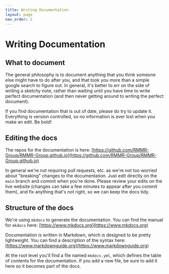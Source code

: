 ```yaml
---
title: Writing Documentation
layout: page
nav_order: 2
---
```


# Writing Documentation

## What to document

The general philosophy is to document anything that you think someone else might have to do after you, and that took you more than a simple google search to figure out. In general, it's better to err on the side of writing a sketchy note, rather than waiting until you have time to write perfect documentation (and then never getting around to writing the perfect document).

If you find documentation that is out of date, please do try to update it. Everything is version controlled, so no information is ever lost when you make an edit. Be bold!

## Editing the docs

The repos for the documentation is here: [https://github.com/RMMR-Group/RMMR-Group.github.io](https://github.com/RMMR-Group/RMMR-Group.github.io)

In general we're not requiring pull requests, etc. as we're not too worried about "breaking" changes to the documentation. Just edit directly on the `main` branch and commit when you're done. Please review your edits on the live website (changes can take a few minutes to appear after you commit them), and fix anything that's not right, so we can keep the docs tidy.

## Structure of the docs

We're using `mkdocs` to generate the documentation. You can find the manual for `mkdocs` here:
[https://www.mkdocs.org](https://www.mkdocs.org)

Documentation is written in Markdown, which is designed to be pretty lightweight. You can find a description of the syntax here:
[https://www.markdownguide.org](https://www.markdownguide.org)

At the root level you'll find a file named `mkdocs.yml`, which defines the table of contents for the documentation. If you add a new file, be sure to add it here so it becomes part of the docs.
